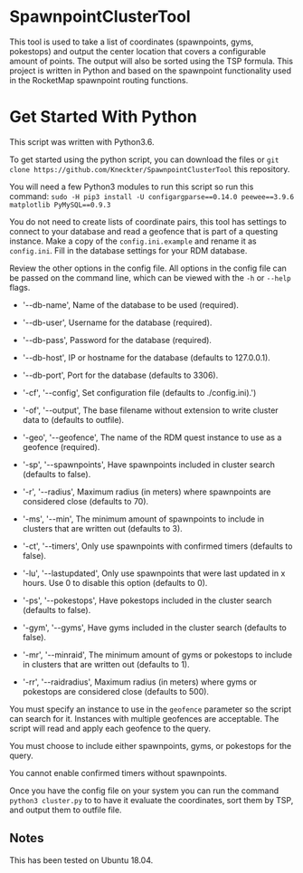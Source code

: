 # SpawnpointClusterTool
This tool is used to take a list of coordinates (spawnpoints, gyms, pokestops) and output the center location that covers a configurable amount of points. The output will also be sorted using the TSP formula. This project is written in Python and based on the spawnpoint functionality used in the RocketMap spawnpoint routing functions.

# Get Started With Python
This script was written with Python3.6.

To get started using the python script, you can download the files or `git clone https://github.com/Kneckter/SpawnpointClusterTool` this repository.

You will need a few Python3 modules to run this script so run this command: `sudo -H pip3 install -U configargparse==0.14.0 peewee==3.9.6 matplotlib PyMySQL==0.9.3`

You do not need to create lists of coordinate pairs, this tool has settings to connect to your database and read a geofence that is part of a questing instance. 
Make a copy of the `config.ini.example` and rename it as `config.ini`. Fill in the database settings for your RDM database.

Review the other options in the config file. All options in the config file can be passed on the command line, which can be viewed with the `-h` or `--help` flags.

- '--db-name', Name of the database to be used (required).
- '--db-user', Username for the database (required).
- '--db-pass', Password for the database (required).
- '--db-host', IP or hostname for the database (defaults to 127.0.0.1).
- '--db-port', Port for the database (defaults to 3306).


- '-cf', '--config', Set configuration file (defaults to ./config.ini).')
- '-of', '--output', The base filename without extension to write cluster data to (defaults to outfile).
- '-geo', '--geofence', The name of the RDM quest instance to use as a geofence (required).


- '-sp', '--spawnpoints', Have spawnpoints included in cluster search (defaults to false).
- '-r', '--radius', Maximum radius (in meters) where spawnpoints are considered close (defaults to 70).
- '-ms', '--min', The minimum amount of spawnpoints to include in clusters that are written out (defaults to 3).
- '-ct', '--timers', Only use spawnpoints with confirmed timers (defaults to false).
- '-lu', '--lastupdated', Only use spawnpoints that were last updated in x hours. Use 0 to disable this option (defaults to 0).


- '-ps', '--pokestops', Have pokestops included in the cluster search (defaults to false).
- '-gym', '--gyms', Have gyms included in the cluster search (defaults to false).
- '-mr', '--minraid', The minimum amount of gyms or pokestops to include in clusters that are written out (defaults to 1).
- '-rr', '--raidradius', Maximum radius (in meters) where gyms or pokestops are considered close (defaults to 500).

You must specify an instance to use in the `geofence` parameter so the script can search for it. Instances with multiple geofences are acceptable. The script will read and apply each geofence to the query.

You must choose to include either spawnpoints, gyms, or pokestops for the query.

You cannot enable confirmed timers without spawnpoints.

Once you have the config file on your system you can run the command `python3 cluster.py` to to have it evaluate the coordinates, sort them by TSP, and output them to outfile file.

## Notes
This has been tested on Ubuntu 18.04. 
